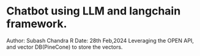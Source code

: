 # Chatbot using LLM and langchain framework.
Author: Subash Chandra R
Date: 28th Feb,2024
Leveraging the OPEN API, and vector DB(PineCone) to store the vectors.